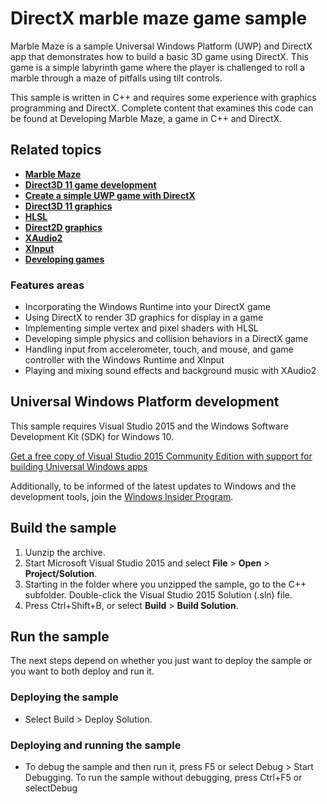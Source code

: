 <!---
  category: Gaming GraphicsAndAnimation
  samplefwlink: http://go.microsoft.com/fwlink/?LinkId=624011
--->

# DirectX marble maze game sample

Marble Maze is a sample Universal Windows Platform (UWP) and DirectX app that demonstrates how to build a basic 3D game using DirectX. This game is a simple labyrinth game where the player is challenged to roll a marble through a maze of pitfalls using tilt controls.

This sample is written in C++ and requires some experience with graphics programming and DirectX. Complete content that examines this code can be found at Developing Marble Maze, a game in C++ and DirectX.

## Related topics
- [**Marble Maze**]( http://go.microsoft.com/fwlink/?LinkId=624010)
- [**Direct3D 11 game development**](https://msdn.microsoft.com/en-us/library/windows/apps/mt228367.aspx)
- [**Create a simple UWP game with DirectX**](https://msdn.microsoft.com/en-us/library/windows/apps/mt210793.aspx)
- [**Direct3D 11 graphics**](https://msdn.microsoft.com/en-us/library/windows/apps/ff476080.aspx)
- [**HLSL**](https://msdn.microsoft.com/en-us/library/windows/desktop/bb509561.aspx)
- [**Direct2D graphics** ](https://msdn.microsoft.com/en-us/library/windows/apps/dd370990.aspx)
- [**XAudio2**](https://msdn.microsoft.com/en-us/library/windows/apps/hh405049.aspx)
- [**XInput**](https://msdn.microsoft.com/en-us/library/windows/apps/hh405053.aspx)
- [**Developing games**](https://msdn.microsoft.com/en-us/library/windows/apps/mt228375.aspx)

### Features areas
- Incorporating the Windows Runtime into your DirectX game 
- Using DirectX to render 3D graphics for display in a game 
- Implementing simple vertex and pixel shaders with HLSL 
- Developing simple physics and collision behaviors in a DirectX game 
- Handling input from accelerometer, touch, and mouse, and game controller with the Windows Runtime and XInput 
- Playing and mixing sound effects and background music with XAudio2 

## Universal Windows Platform development

This sample requires Visual Studio 2015 and the Windows Software Development Kit (SDK) for Windows 10. 

[Get a free copy of Visual Studio 2015 Community Edition with support for building Universal Windows apps](http://go.microsoft.com/fwlink/?LinkID=280676)

Additionally, to be informed of the latest updates to Windows and the development tools, join the [Windows Insider Program](https://insider.windows.com/ "Become a Windows Insider").

## Build the sample

1. Uunzip the archive.
2. Start Microsoft Visual Studio 2015 and select **File** \> **Open** \> **Project/Solution**.
3. Starting in the folder where you unzipped the sample, go to the C++ subfolder. Double-click the Visual Studio 2015 Solution (.sln) file.
4. Press Ctrl+Shift+B, or select **Build** \> **Build Solution**.

## Run the sample

The next steps depend on whether you just want to deploy the sample or you want to both deploy and run it.

### Deploying the sample

- Select Build > Deploy Solution. 

### Deploying and running the sample

- To debug the sample and then run it, press F5 or select Debug >  Start Debugging. To run the sample without debugging, press Ctrl+F5 or selectDebug 
